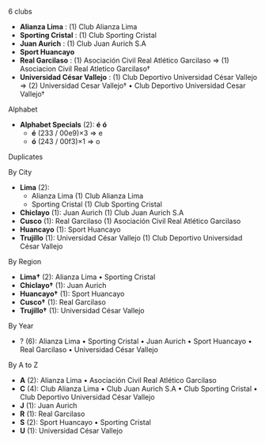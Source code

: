 6 clubs

- **Alianza Lima** : (1) Club Alianza Lima
- **Sporting Cristal** : (1) Club Sporting Cristal
- **Juan Aurich** : (1) Club Juan Aurich S.A
- **Sport Huancayo**
- **Real Garcilaso** : (1) Asociación Civil Real Atlético Garcilaso ⇒ (1) Asociacion Civil Real Atletico Garcilaso†
- **Universidad César Vallejo** : (1) Club Deportivo Universidad César Vallejo ⇒ (2) Universidad Cesar Vallejo† • Club Deportivo Universidad Cesar Vallejo†




Alphabet

- **Alphabet Specials** (2):  **é**  **ó** 
  - **é** (233 / 00e9)×3 ⇒ e
  - **ó** (243 / 00f3)×1 ⇒ o




Duplicates





By City

- **Lima** (2): 
  - Alianza Lima  (1) Club Alianza Lima
  - Sporting Cristal  (1) Club Sporting Cristal
- **Chiclayo** (1): Juan Aurich  (1) Club Juan Aurich S.A
- **Cusco** (1): Real Garcilaso  (1) Asociación Civil Real Atlético Garcilaso
- **Huancayo** (1): Sport Huancayo 
- **Trujillo** (1): Universidad César Vallejo  (1) Club Deportivo Universidad César Vallejo




By Region

- **Lima†** (2):   Alianza Lima • Sporting Cristal
- **Chiclayo†** (1):   Juan Aurich
- **Huancayo†** (1):   Sport Huancayo
- **Cusco†** (1):   Real Garcilaso
- **Trujillo†** (1):   Universidad César Vallejo




By Year

- ? (6):   Alianza Lima • Sporting Cristal • Juan Aurich • Sport Huancayo • Real Garcilaso • Universidad César Vallejo






By A to Z

- **A** (2): Alianza Lima • Asociación Civil Real Atlético Garcilaso
- **C** (4): Club Alianza Lima • Club Juan Aurich S.A • Club Sporting Cristal • Club Deportivo Universidad César Vallejo
- **J** (1): Juan Aurich
- **R** (1): Real Garcilaso
- **S** (2): Sport Huancayo • Sporting Cristal
- **U** (1): Universidad César Vallejo





